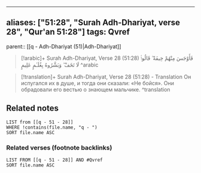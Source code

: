 
---
aliases: ["51:28", "Surah Adh-Dhariyat, verse 28", "Qur'an 51:28"]
tags: Qvref
---

parent:: [[q - Adh-Dhariyat (51)|Adh-Dhariyat]]

> [!arabic]+ Surah Adh-Dhariyat, Verse 28 (51:28)
> <span class="quran-arabic">فَأَوْجَسَ مِنْهُمْ خِيفَةً ۖ قَالُوا۟ لَا تَخَفْ ۖ وَبَشَّرُوهُ بِغُلَـٰمٍ عَلِيمٍ</span>
^arabic

> [!translation]+ Surah Adh-Dhariyat, Verse 28 (51:28) - Translation
> Он испугался их в душе, и тогда они сказали: «Не бойся». Они обрадовали его вестью о знающем мальчике.
^translation



## Related notes
```dataview
LIST from [[q - 51 - 28]]
WHERE !contains(file.name, "q - ")
SORT file.name ASC
```

### Related verses (footnote backlinks)
```dataview
LIST FROM [[q - 51 - 28]] AND #Qvref
SORT file.name ASC
```

